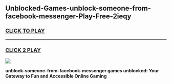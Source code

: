 
## Unblocked-Games-unblock-someone-from-facebook-messenger-Play-Free-2ieqy
<h3>
<a href="https://premium76.site?title=unblock-someone-from-facebook-messenger&ref=10A">CLICK TO PLAY</a></h3>
<hr>

<h3>
<a href="https://premium76.site?title=unblock-someone-from-facebook-messenger&ref=10A">CLICK 2 PLAY</a>
  
</h3>

<a href="https://premium76.site?title=unblock-someone-from-facebook-messenger&ref=10A"><img src="https://clearcache.store/games.png"></a>


**unblock-someone-from-facebook-messenger games unblocked: Your Gateway to Fun and Accessible Online Gaming**

